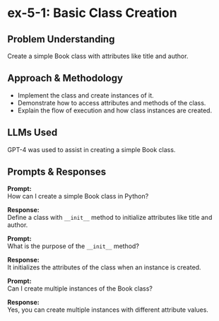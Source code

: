 # ex-5-1: Basic Class Creation

## Problem Understanding
Create a simple Book class with attributes like title and author.

## Approach & Methodology
- Implement the class and create instances of it.
- Demonstrate how to access attributes and methods of the class.
- Explain the flow of execution and how class instances are created.

## LLMs Used
GPT-4 was used to assist in creating a simple Book class.

## Prompts & Responses
**Prompt:**  
How can I create a simple Book class in Python?

**Response:**  
Define a class with `__init__` method to initialize attributes like title and author.

**Prompt:**  
What is the purpose of the `__init__` method?

**Response:**  
It initializes the attributes of the class when an instance is created.

**Prompt:**  
Can I create multiple instances of the Book class?

**Response:**  
Yes, you can create multiple instances with different attribute values.
